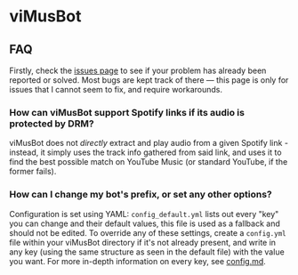 # viMusBot

## FAQ

Firstly, check the [issues page](https://github.com/svioletg/viMusBot/issues) to see if your problem has already been reported or solved. Most bugs are kept track of there — this page is only for issues that I cannot seem to fix, and require workarounds.

### How can viMusBot support Spotify links if its audio is protected by DRM?

viMusBot does not *directly* extract and play audio from a given Spotify link - instead, it simply uses the track info gathered from said link, and uses it to find the best possible match on YouTube Music (or standard YouTube, if the former fails).

### How can I change my bot's prefix, or set any other options?

Configuration is set using YAML: `config_default.yml` lists out every "key" you can change and their default values, this file is used as a fallback and should not be edited. To override any of these settings, create a `config.yml` file within your viMusBot directory if it's not already present, and write in any key (using the same structure as seen in the default file) with the value you want. For more in-depth information on every key, see [config.md](https://github.com/svioletg/viMusBot/blob/master/docs/config.md).
